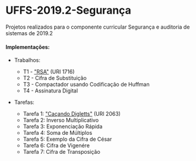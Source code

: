 # UFFS-2019.2-Segurança

Projetos realizados para o componente curricular Segurança e auditoria de sistemas de 2019.2

#### Implementações:
* Trabalhos:
  * T1 - ["RSA"](https://www.urionlinejudge.com.br/judge/pt/problems/view/1716) (URI 1716)
  * T2 - Cifra de Substituição
  * T3 - Compactador usando Codificação de Huffman
  * T4 - Assinatura Digital
  
* Tarefas:
  * Tarefa 1: ["Caçando Digletts"](https://www.urionlinejudge.com.br/judge/pt/problems/view/2063) (URI 2063)
  * Tarefa 2: Inverso Multiplicativo
  * Tarefa 3: Exponenciação Rápida
  * Tarefa 4: Soma de Múltiplos
  * Tarefa 5: Exemplo da Cifra de César
  * Tarefa 6: Cifra de Vigenére
  * Tarefa 7: Cifra de Transposição
